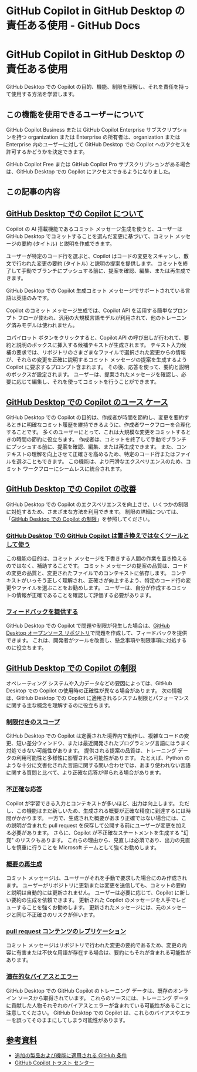 # GitHub Copilot in GitHub Desktop の責任ある使用 - GitHub Docs

# GitHub Copilot in GitHub Desktop の責任ある使用

GitHub Desktop での Copilot の目的、機能、制限を理解し、それを責任を持って使用する方法を学習します。

## この機能を使用できるユーザーについて

GitHub Copilot Business または GitHub Copilot Enterprise サブスクリプションを持つ organization または Enterprise の所有者は、organization または Enterprise 内のユーザーに対して GitHub Desktop での Copilot へのアクセスを許可するかどうかを決定できます。  
  
GitHub Copilot Free または GitHub Copilot Pro サブスクリプションがある場合は、GitHub Desktop での Copilot にアクセスできるようになりました。

## この記事の内容

## [GitHub Desktop での Copilot について](#github-desktop-での-copilot-について)

Copilot の AI 搭載機能であるコミット メッセージ生成を使うと、ユーザーは GitHub Desktop でコミットすることを選んだ変更に基づいて、コミット メッセージの要約 (タイトル) と説明を作成できます。

ユーザーが特定のコード行を選ぶと、Copilot はコードの変更をスキャンし、散文で行われた変更の要約 (タイトル) と説明の提案を提供します。 コミットを終了して手動でブランチにプッシュする前に、提案を確認、編集、または再生成できます。

GitHub Desktop での Copilot 生成コミット メッセージでサポートされている言語は英語のみです。

Copilot のコミット メッセージ生成では、Copilot API を活用する簡単なプロンプト フローが使われ、汎用の大規模言語モデルが利用されて、他のトレーニング済みモデルは使われません。

コパイロット ボタンをクリックすると、Copilot API の呼び出しが行われて、要約と説明のボックスに挿入する候補テキストが生成されます。 テキスト入力候補の要求では、リポジトリのさまざまなファイルで選択された変更からの情報が、それらの変更を正確に説明するコミット メッセージの提案を生成するよう Copilot に要求するプロンプト含まれます。 その後、応答を使って、要約と説明のボックスが設定されます。 ユーザーは、提案されたメッセージを確認し、必要に応じて編集し、それを使ってコミットを行うことができます。

## [GitHub Desktop での Copilot のユース ケース](#github-desktop-での-copilot-のユース-ケース)

GitHub Desktop での Copilot の目的は、作成者が時間を節約し、変更を要約するときに明確なコミット履歴を維持できるように、作成者ワークフローを合理化することです。 多くのユーザーにとって、これは大規模な変更をコミットするときの時間の節約に役立ちます。 作成者は、コミットを終了して手動でブランチにプッシュする前に、提案を確認、編集、または再生成できます。 また、コンテキストの理解を向上させて正確さを高めるため、特定のコード行またはファイルを選ぶこともできます。 この機能は、より円滑なエクスペリエンスのため、コミット ワークフローにシームレスに統合されます。

## [GitHub Desktop での Copilot の改善](#github-desktop-での-copilot-の改善)

GitHub Desktop での Copilot のエクスペリエンスを向上させ、いくつかの制限に対処するため、さまざまな方法を利用できます。 制限の詳細については、「[GitHub Desktop での Copilot の制限](#limitations-of-copilot-in-github-desktop)」を参照してください。

### [GitHub Desktop での GitHub Copilot は置き換えではなくツールとして使う](#github-desktop-での-github-copilot-は置き換えではなくツールとして使う)

この機能の目的は、コミット メッセージを下書きする人間の作業を置き換えるのではなく、補助することです。 コミット メッセージの提案の品質は、コードの変更の品質と、変更されたファイルでのコンテキストに依存します。 コンテキストがいっそう正しく理解され、正確さが向上するよう、特定のコード行の変更やファイルを選ぶことをお勧めします。 ユーザーは、自分が作成するコミットの情報が正確であることを確認して評価する必要があります。

### [フィードバックを提供する](#provide-feedback)

GitHub Desktop での Copilot で問題や制限が発生した場合は、[GitHub Desktop オープンソース リポジトリ](https://github.com/desktop/desktop/issues/new?template=bug_report.yaml)で問題を作成して、フィードバックを提供できます。 これは、開発者がツールを改善し、懸念事項や制限事項に対処するのに役立ちます。

## [GitHub Desktop での Copilot の制限](#github-desktop-での-copilot-の制限)

オペレーティング システムや入力データなどの要因によっては、GitHub Desktop での Copilot の使用時の正確性が異なる場合があります。 次の情報は、GitHub Desktop での Copilot に適用されるシステム制限とパフォーマンスに関する主な概念を理解するのに役立ちます。

### [制限付きのスコープ](#limited-scope)

GitHub Desktop での Copilot は定義された境界内で動作し、複雑なコードの変更、短い差分ウィンドウ、または最近開発されたプログラミング言語にはうまく対処できない可能性があります。 提供される提案の品質は、トレーニング データの利用可能性と多様性に影響される可能性があります。 たとえば、Python のような十分に文書化された言語に関する問い合わせでは、あまり使われない言語に関する質問と比べて、より正確な応答が得られる場合があります。

### [不正確な応答](#inaccurate-responses)

Copilot が学習できる入力とコンテキストが多いほど、出力は向上します。 ただし、この機能はまだ新しいため、生成される概要が正確な精度に到達するには時間がかかります。 一方で、生成された概要があまり正確ではない場合には、この説明が含まれた pull request を保存して公開する前にユーザーが変更を加える必要があります。 さらに、Copilot が不正確なステートメントを生成する "幻覚" のリスクもあります。 これらの理由から、見直しは必須であり、出力の見直しを慎重に行うことを Microsoft チームとして強くお勧めします。

### [概要の再生成](#regenerating-summaries)

コミット メッセージは、ユーザーがそれを手動で要求した場合にのみ作成されます。 ユーザーがリポジトリに更新または変更を送信しても、コミットの要約と説明は自動的には更新されません。 ユーザーは必要に応じて、Copilot に新しい要約の生成を依頼できます。 更新された Copilot のメッセージを人手でレビューすることを強くお勧めします。 更新されたメッセージには、元のメッセージと同じ不正確さのリスクが伴います。

### [pull request コンテンツのレプリケーション](#replication-of-pull-request-content)

コミット メッセージはリポジトリで行われた変更の要約であるため、変更の内容に有害または不快な用語が存在する場合は、要約にもそれが含まれる可能性があります。

### [潜在的なバイアスとエラー](#potential-biases-and-errors)

GitHub Desktop での GitHub Copilot のトレーニング データは、既存のオンライン ソースから取得されています。 これらのソースには、トレーニング データに貢献した人物それぞれのバイアスとエラーが含まれている可能性があることに注意してください。 GitHub Desktop での Copilot は、これらのバイアスやエラーを誤ってそのままにしてしまう可能性があります。

## [参考資料](#further-reading)

-   [追加の製品および機能に適用される GitHub 条件](/ja/site-policy/github-terms/github-terms-for-additional-products-and-features#github-copilot)
-   [GitHub Copilot トラスト センター](https://copilot.github.trust.page/)